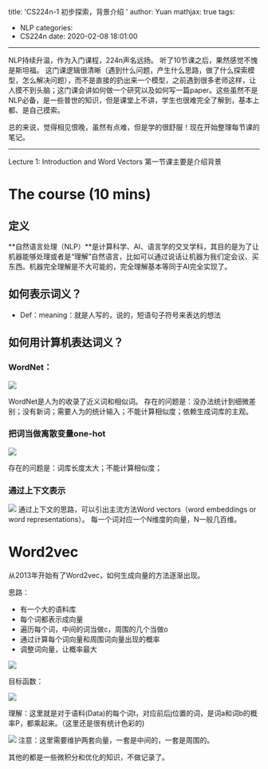title: 'CS224n-1 初步探索，背景介绍  '
author: Yuan
mathjax: true
tags:
  - NLP
categories:
  - CS224n
date: 2020-02-08 18:01:00
---
  
NLP持续升温，作为入门课程，224n声名远扬。
听了10节课之后，果然感觉不愧是斯坦福。
这门课逻辑很清晰（遇到什么问题，产生什么思路，做了什么探索模型，怎么解决问题），而不是直接的扔出来一个模型，之前遇到很多老师这样，让人摸不到头脑；这门课会讲如何做一个研究以及如何写一篇paper。这些虽然不是NLP必备，是一些普世的知识，但是课堂上不讲，学生也很难完全了解到，基本上都、是自己摸索。

总的来说，觉得相见恨晚，虽然有点难，但是学的很舒服！现在开始整理每节课的笔记。

---

Lecture 1: Introduction and Word Vectors 第一节课主要是介绍背景

# The course (10 mins)
## 定义
**自然语言处理（NLP）**是计算科学、AI、语言学的交叉学科，其目的是为了让机器能够处理或者是“理解”自然语言，比如可以通过说话让机器为我们定会议、买东西。机器完全理解是不大可能的，完全理解基本等同于AI完全实现了。
## 如何表示词义？
- Def：meaning：就是人写的，说的，短语句子符号来表达的想法
## 如何用计算机表达词义？
### WordNet：
![](https://liyuanimage.oss-cn-beijing.aliyuncs.com/img/20200208165156.png)

 WordNet是人为的收录了近义词和相似词。
 存在的问题是：没办法统计到细微差别；没有新词；需要人为的统计输入；不能计算相似度；依赖生成词库的主观。

###  把词当做离散变量one-hot
![](https://liyuanimage.oss-cn-beijing.aliyuncs.com/img/20200208165732.png)

 存在的问题是：词库长度太大；不能计算相似度；
  
### 通过上下文表示
![](https://liyuanimage.oss-cn-beijing.aliyuncs.com/img/20200208170015.png)
通过上下文的思路，可以引出主流方法Word vectors（word embeddings or word representations）。
每一个词对应一个N维度的向量，N一般几百维。

#  Word2vec 
从2013年开始有了Word2vec，如何生成向量的方法逐渐出现。

思路：
- 有一个大的语料库
- 每个词都表示成向量
- 遍历每个词，中间的词当做c，周围的几个当做o
- 通过计算每个词向量和周围词向量出现的概率
- 调整词向量，让概率最大

![](https://liyuanimage.oss-cn-beijing.aliyuncs.com/img/20200208171649.png)

目标函数：

![](https://liyuanimage.oss-cn-beijing.aliyuncs.com/img/20200208171826.png)

理解：这里就是对于语料(Data)的每个词t，对应前后j位置的词，是词a和词b的概率P，都乘起来。（这里还是很有统计色彩的)

![](https://liyuanimage.oss-cn-beijing.aliyuncs.com/img/20200208172914.png)
注意：这里需要维护两套向量，一套是中间的，一套是周围的。

其他的都是一些微积分和优化的知识，不做记录了。